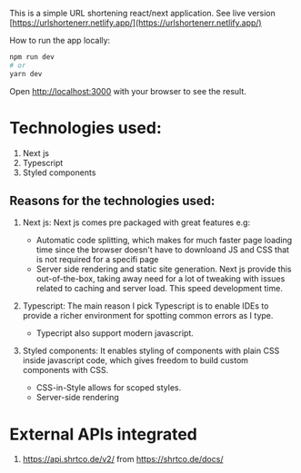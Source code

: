 This is a simple URL shortening react/next application. See live version [https://urlshortenerr.netlify.app/](https://urlshortenerr.netlify.app/)

How to run the app locally:

```bash
npm run dev
# or
yarn dev
```

Open [http://localhost:3000](http://localhost:3000) with your browser to see the result.

# Technologies used:
1. Next js
2. Typescript
3. Styled components

## Reasons for the technologies used:

1. Next js: Next js comes pre packaged with great features e.g:
   - Automatic code splitting, which makes for much faster page loading time since the browser doesn't have to downloand JS and CSS that is not required for a specifi page
   - Server side rendering and static site generation. Next js provide this out-of-the-box, taking away need for a lot of tweaking with issues related to caching and server load. This speed development time.

2. Typescript: The main reason I pick Typescript is to enable IDEs to provide a richer environment for spotting common errors as I type. 
    - Typecript also support modern javascript.

3. Styled components: It enables styling of components with plain CSS inside javascript code, which gives freedom to build custom components with CSS.
     - CSS-in-Style allows for scoped styles. 
     - Server-side rendering

# External APIs integrated
1. https://api.shrtco.de/v2/ from https://shrtco.de/docs/
